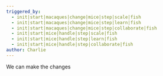 ```yaml
---
triggered_by:
  - init|start|macaques|change|mice|step|scale|fish
  - init|start|macaques|change|mice|step|learn|fish
  - init|start|macaques|change|mice|step|collaborate|fish
  - init|start|mice|handle|step|scale|fish
  - init|start|mice|handle|step|learn|fish
  - init|start|mice|handle|step|collaborate|fish
author: Charlie
---
```

We can make the changes
